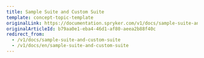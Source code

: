 ```yaml
---
title: Sample Suite and Custom Suite
template: concept-topic-template
originalLink: https://documentation.spryker.com/v1/docs/sample-suite-and-custom-suite
originalArticleId: b79aa0e1-eba4-46d1-af80-aeea2b88f40c
redirect_from:
  - /v1/docs/sample-suite-and-custom-suite
  - /v1/docs/en/sample-suite-and-custom-suite
---
```



